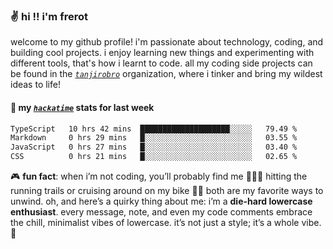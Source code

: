 ### ✌️ hi !! i'm frerot

welcome to my github profile! i'm passionate about technology, coding, and
building cool projects. i enjoy learning new things and experimenting with
different tools, that's how i learnt to code. all my coding side projects
can be found in the [_`tanjirobro`_](https://github.com/tanjirobro) organization,
where i tinker and bring my wildest ideas to life!

#### 📡 my [_`hackatime`_](https://waka.hackclub.com/) stats for last week

<!--START_SECTION:waka-->

```txt
TypeScript   10 hrs 42 mins  ████████████████████░░░░░   79.49 %
Markdown     0 hrs 29 mins   █░░░░░░░░░░░░░░░░░░░░░░░░   03.55 %
JavaScript   0 hrs 27 mins   █░░░░░░░░░░░░░░░░░░░░░░░░   03.40 %
CSS          0 hrs 21 mins   █░░░░░░░░░░░░░░░░░░░░░░░░   02.65 %
```

<!--END_SECTION:waka-->

🎮 **fun fact**: when i’m not coding, you’ll probably find me 🏃🏽‍♂️ hitting the running trails or cruising around on my bike 🚴‍♂️ both are my favorite
ways to unwind. oh, and here’s a quirky thing about me: i’m a **die-hard
lowercase enthusiast**. every message, note, and even my code comments embrace
the chill, minimalist vibes of lowercase. it’s not just a style; it’s a whole
vibe. 🤘
